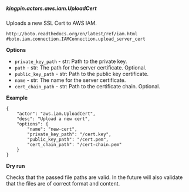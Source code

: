 ##### kingpin.actors.aws.iam.UploadCert

Uploads a new SSL Cert to AWS IAM.

    http://boto.readthedocs.org/en/latest/ref/iam.html
    #boto.iam.connection.IAMConnection.upload_server_cert
    
**Options**

* `private_key_path` - str: Path to the private key.
* `path` - str: The path for the server certificate. Optional.
* `public_key_path` - str: Path to the public key certificate.
* `name` - str: The name for the server certificate.
* `cert_chain_path` - str: Path to the certificate chain. Optional.

**Example**

    {
        "actor": "aws.iam.UploadCert",
        "desc": "Upload a new cert",
        "options": {
            "name": "new-cert",
            "private_key_path": "/cert.key",
            "public_key_path": "/cert.pem",
            "cert_chain_path": "/cert-chain.pem"
        }
    }

**Dry run**

Checks that the passed file paths are valid. In the future will also validate
that the files are of correct format and content.
